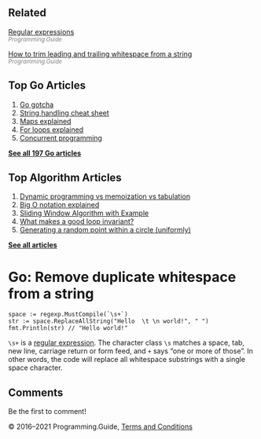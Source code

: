 <span class="underline"></span>

<span class="underline"></span>

## Related

[Regular expressions](regexp-cheat-sheet.html)  
<span style="color: grey; font-style: italic; font-size: smaller">Programming.Guide</span>

[How to trim leading and trailing whitespace from a string](trim-whitespace-from-string.html)  
<span style="color: grey; font-style: italic; font-size: smaller">Programming.Guide</span>

## Top Go Articles

1.  [Go gotcha](go-gotcha.html)
2.  [String handling cheat sheet](string-functions-reference-cheat-sheet.html)
3.  [Maps explained](maps-explained.html)
4.  [For loops explained](for-loop.html)
5.  [Concurrent programming](go-concurrency-tutorial.html)

[**See all 197 Go articles**](index.html)

<span class="underline"></span>

## Top Algorithm Articles

1.  [Dynamic programming vs memoization vs tabulation](../dynamic-programming-vs-memoization-vs-tabulation.html)
2.  [Big O notation explained](../big-o-notation-explained.html)
3.  [Sliding Window Algorithm with Example](../sliding-window-example.html)
4.  [What makes a good loop invariant?](../what-makes-a-good-loop-invariant.html)
5.  [Generating a random point within a circle (uniformly)](../random-point-within-circle.html)

[**See all articles**](../index.html)

# Go: Remove duplicate whitespace from a string

    space := regexp.MustCompile(`\s+`)
    str := space.ReplaceAllString("Hello  \t \n world!", " ")
    fmt.Println(str) // "Hello world!"

`\s+` is a [regular expression](regexp-cheat-sheet.html). The character class `\s` matches a space, tab, new line, carriage return or form feed, and `+` says “one or more of those”. In other words, the code will replace all whitespace substrings with a single space character.

## Comments

Be the first to comment!

© 2016–2021 Programming.Guide, [Terms and Conditions](../terms-and-conditions.html)
